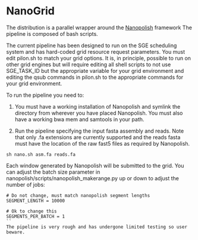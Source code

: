 # NanoGrid

The distribution is a parallel wrapper around the [Nanopolish](https://github.com/jts/nanopolish) framework The pipeline is composed of bash scripts. 

The current pipeline has been designed to run on the SGE scheduling system and has hard-coded grid resource request parameters. You must edit pilon.sh to match your grid options. It is, in principle, possible to run on other grid engines but will require editing all shell scripts to not use SGE_TASK_ID but the appropriate variable for your grid environment and editing the qsub commands in pilon.sh to the appropriate commands for your grid environment.

To run the pipeline you need to:

1. You must have a working installation of Nanopolish and symlink the directory from wherever you have placed Nanopolish. You must also have a working bwa mem and samtools in your path.

2. Run the pipeline specifying the input fasta assembly and reads. Note that only .fa extensions are currently supported and the reads fasta must have the location of the raw fast5 files as required by Nanopolish.

```
sh nano.sh asm.fa reads.fa
```

Each window generated by Nanopolish will be submitted to the grid. You can adjust the batch size parameter in nanopolish/scripts/nanopolish_makerange.py up or down to adjust the number of jobs:

```
# Do not change, must match nanopolish segment lengths
SEGMENT_LENGTH = 10000

# Ok to change this
SEGMENTS_PER_BATCH = 1
``
The pipeline is very rough and has undergone limited testing so user beware.

